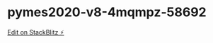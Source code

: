 # pymes2020-v8-4mqmpz-58692

[Edit on StackBlitz ⚡️](https://stackblitz.com/edit/pymes2020-v8-4mqmpz-58692)